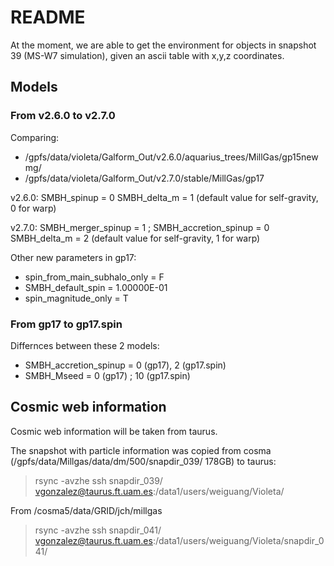 # README #

At the moment, we are able to get the environment for objects in snapshot 39 (MS-W7 simulation), given an ascii table with x,y,z coordinates.

## Models ##

### From v2.6.0 to v2.7.0 ###

Comparing:
* /gpfs/data/violeta/Galform_Out/v2.6.0/aquarius_trees/MillGas/gp15newmg/
* /gpfs/data/violeta/Galform_Out/v2.7.0/stable/MillGas/gp17

v2.6.0: 
SMBH_spinup =  0 
SMBH_delta_m = 1 (default value for self-gravity, 0 for warp)

v2.7.0: 
SMBH_merger_spinup = 1 ; SMBH_accretion_spinup = 0
SMBH_delta_m = 2 (default value for self-gravity, 1 for warp)

Other new parameters in gp17:
* spin_from_main_subhalo_only = F
* SMBH_default_spin =   1.00000E-01
* spin_magnitude_only = T 

### From gp17 to gp17.spin ###

Differnces between these 2 models:

* SMBH_accretion_spinup = 0 (gp17), 2 (gp17.spin)
* SMBH_Mseed =   0 (gp17) ; 10 (gp17.spin)

## Cosmic web information ##
Cosmic web information will be taken from taurus.

The snapshot with particle information was copied from cosma (/gpfs/data/Millgas/data/dm/500/snapdir_039/ 178GB) to taurus:

> rsync -avzhe ssh snapdir_039/ vgonzalez@taurus.ft.uam.es:/data1/users/weiguang/Violeta/

From /cosma5/data/GRID/jch/millgas
> rsync -avzhe ssh snapdir_041/ vgonzalez@taurus.ft.uam.es:/data1/users/weiguang/Violeta/snapdir_041/
